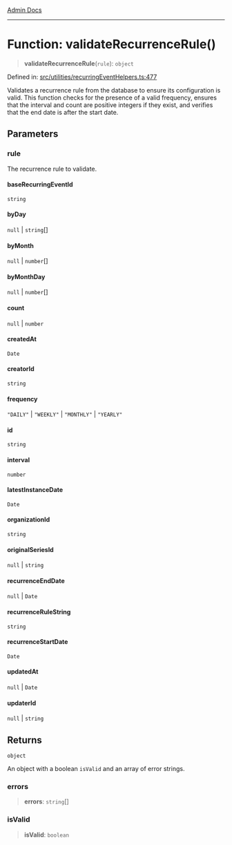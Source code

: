 [Admin Docs](/)

***

# Function: validateRecurrenceRule()

> **validateRecurrenceRule**(`rule`): `object`

Defined in: [src/utilities/recurringEventHelpers.ts:477](https://github.com/Sourya07/talawa-api/blob/ead7a48e0174153214ee7311f8b242ee1c1a12ca/src/utilities/recurringEventHelpers.ts#L477)

Validates a recurrence rule from the database to ensure its configuration is valid.
This function checks for the presence of a valid frequency, ensures that the interval
and count are positive integers if they exist, and verifies that the end date is
after the start date.

## Parameters

### rule

The recurrence rule to validate.

#### baseRecurringEventId

`string`

#### byDay

`null` \| `string`[]

#### byMonth

`null` \| `number`[]

#### byMonthDay

`null` \| `number`[]

#### count

`null` \| `number`

#### createdAt

`Date`

#### creatorId

`string`

#### frequency

`"DAILY"` \| `"WEEKLY"` \| `"MONTHLY"` \| `"YEARLY"`

#### id

`string`

#### interval

`number`

#### latestInstanceDate

`Date`

#### organizationId

`string`

#### originalSeriesId

`null` \| `string`

#### recurrenceEndDate

`null` \| `Date`

#### recurrenceRuleString

`string`

#### recurrenceStartDate

`Date`

#### updatedAt

`null` \| `Date`

#### updaterId

`null` \| `string`

## Returns

`object`

An object with a boolean `isValid` and an array of error strings.

### errors

> **errors**: `string`[]

### isValid

> **isValid**: `boolean`
